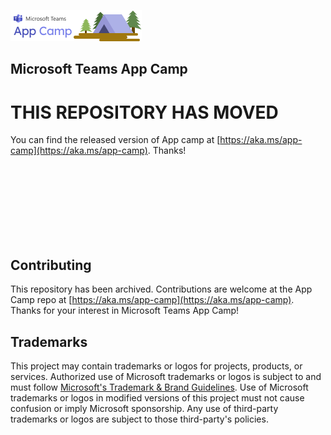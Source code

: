 ![Teams App Camp](./assets/code-lab-banner.png)

## Microsoft Teams App Camp

# THIS REPOSITORY HAS MOVED
You can find the released version of App camp at [https://aka.ms/app-camp](https://aka.ms/app-camp). Thanks!

<br /><br /><br /><br /><br /><br /><br />

## Contributing

This repository has been archived. Contributions are welcome at the App Camp repo at [https://aka.ms/app-camp](https://aka.ms/app-camp). Thanks for your interest in Microsoft Teams App Camp!

## Trademarks

This project may contain trademarks or logos for projects, products, or services. Authorized use of Microsoft 
trademarks or logos is subject to and must follow 
[Microsoft's Trademark & Brand Guidelines](https://www.microsoft.com/en-us/legal/intellectualproperty/trademarks/usage/general).
Use of Microsoft trademarks or logos in modified versions of this project must not cause confusion or imply Microsoft sponsorship.
Any use of third-party trademarks or logos are subject to those third-party's policies.
